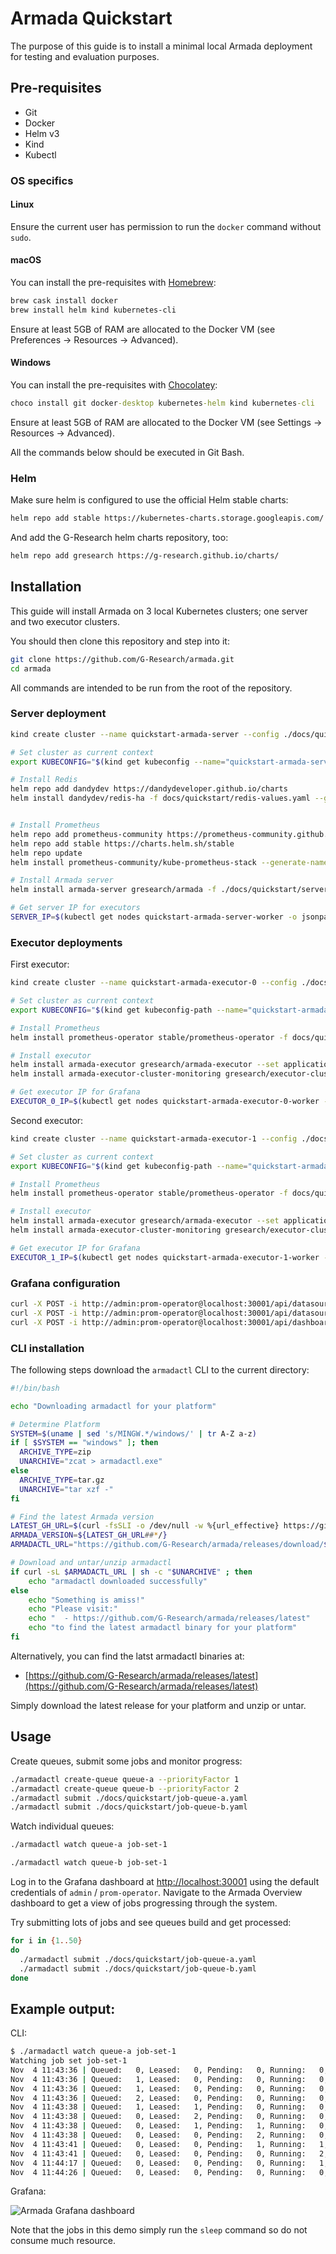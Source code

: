 # Armada Quickstart

The purpose of this guide is to install a minimal local Armada deployment for testing and evaluation purposes.

## Pre-requisites

- Git
- Docker
- Helm v3
- Kind
- Kubectl

### OS specifics

#### Linux

Ensure the current user has permission to run the `docker` command without `sudo`.

#### macOS

You can install the pre-requisites with [Homebrew](https://brew.sh):

```bash
brew cask install docker
brew install helm kind kubernetes-cli
```

Ensure at least 5GB of RAM are allocated to the Docker VM (see Preferences -> Resources -> Advanced).

#### Windows

You can install the pre-requisites with [Chocolatey](https://chocolatey.org):

```cmd
choco install git docker-desktop kubernetes-helm kind kubernetes-cli
```

Ensure at least 5GB of RAM are allocated to the Docker VM (see Settings -> Resources -> Advanced).

All the commands below should be executed in Git Bash.

### Helm

Make sure helm is configured to use the official Helm stable charts:

```bash
helm repo add stable https://kubernetes-charts.storage.googleapis.com/
```

And add the G-Research helm charts repository, too:

```bash
helm repo add gresearch https://g-research.github.io/charts/
```

## Installation
This guide will install Armada on 3 local Kubernetes clusters; one server and two executor clusters. 

You should then clone this repository and step into it:

```bash
git clone https://github.com/G-Research/armada.git
cd armada
```

All commands are intended to be run from the root of the repository.

### Server deployment

```bash
kind create cluster --name quickstart-armada-server --config ./docs/quickstart/kind-config-server.yaml

# Set cluster as current context
export KUBECONFIG="$(kind get kubeconfig --name="quickstart-armada-server")"

# Install Redis
helm repo add dandydev https://dandydeveloper.github.io/charts
helm install dandydev/redis-ha -f docs/quickstart/redis-values.yaml --generate-name


# Install Prometheus
helm repo add prometheus-community https://prometheus-community.github.io/helm-charts
helm repo add stable https://charts.helm.sh/stable
helm repo update
helm install prometheus-community/kube-prometheus-stack --generate-name 

# Install Armada server
helm install armada-server gresearch/armada -f ./docs/quickstart/server-values.yaml

# Get server IP for executors
SERVER_IP=$(kubectl get nodes quickstart-armada-server-worker -o jsonpath='{.status.addresses[?(@.type=="InternalIP")].address}')
```

### Executor deployments

First executor:

```bash
kind create cluster --name quickstart-armada-executor-0 --config ./docs/quickstart/kind-config-executor.yaml

# Set cluster as current context
export KUBECONFIG="$(kind get kubeconfig-path --name="quickstart-armada-executor-0")"

# Install Prometheus
helm install prometheus-operator stable/prometheus-operator -f docs/quickstart/executor-prometheus-values.yaml

# Install executor
helm install armada-executor gresearch/armada-executor --set applicationConfig.apiConnection.armadaUrl="$SERVER_IP:30000" -f docs/quickstart/executor-values.yaml
helm install armada-executor-cluster-monitoring gresearch/executor-cluster-monitoring -f docs/quickstart/executor-cluster-monitoring-values.yaml

# Get executor IP for Grafana
EXECUTOR_0_IP=$(kubectl get nodes quickstart-armada-executor-0-worker -o jsonpath='{.status.addresses[?(@.type=="InternalIP")].address}')
```

Second executor:

```bash
kind create cluster --name quickstart-armada-executor-1 --config ./docs/quickstart/kind-config-executor.yaml

# Set cluster as current context
export KUBECONFIG="$(kind get kubeconfig-path --name="quickstart-armada-executor-1")"

# Install Prometheus
helm install prometheus-operator stable/prometheus-operator -f docs/quickstart/executor-prometheus-values.yaml

# Install executor
helm install armada-executor gresearch/armada-executor --set applicationConfig.apiConnection.armadaUrl="$SERVER_IP:30000" -f docs/quickstart/executor-values.yaml
helm install armada-executor-cluster-monitoring gresearch/executor-cluster-monitoring -f docs/quickstart/executor-cluster-monitoring-values.yaml

# Get executor IP for Grafana
EXECUTOR_1_IP=$(kubectl get nodes quickstart-armada-executor-1-worker -o jsonpath='{.status.addresses[?(@.type=="InternalIP")].address}')
```
### Grafana configuration

```bash
curl -X POST -i http://admin:prom-operator@localhost:30001/api/datasources -H "Content-Type: application/json" -d '{"name":"cluster-0","type":"prometheus","url":"http://'$EXECUTOR_0_IP':30001","access":"proxy","basicAuth":false}'
curl -X POST -i http://admin:prom-operator@localhost:30001/api/datasources -H "Content-Type: application/json" -d '{"name":"cluster-1","type":"prometheus","url":"http://'$EXECUTOR_1_IP':30001","access":"proxy","basicAuth":false}'
curl -X POST -i http://admin:prom-operator@localhost:30001/api/dashboards/import --data-binary @./docs/quickstart/grafana-armada-dashboard.json -H "Content-Type: application/json"
```
### CLI installation

The following steps download the `armadactl` CLI to the current directory:

```bash
#!/bin/bash

echo "Downloading armadactl for your platform"

# Determine Platform
SYSTEM=$(uname | sed 's/MINGW.*/windows/' | tr A-Z a-z)
if [ $SYSTEM == "windows" ]; then
  ARCHIVE_TYPE=zip
  UNARCHIVE="zcat > armadactl.exe"
else
  ARCHIVE_TYPE=tar.gz
  UNARCHIVE="tar xzf -"
fi

# Find the latest Armada version
LATEST_GH_URL=$(curl -fsSLI -o /dev/null -w %{url_effective} https://github.com/G-Research/armada/releases/latest)
ARMADA_VERSION=${LATEST_GH_URL##*/}
ARMADACTL_URL="https://github.com/G-Research/armada/releases/download/$ARMADA_VERSION/armadactl-$ARMADA_VERSION-$SYSTEM-amd64.$ARCHIVE_TYPE"

# Download and untar/unzip armadactl
if curl -sL $ARMADACTL_URL | sh -c "$UNARCHIVE" ; then
	echo "armadactl downloaded successfully"
else
	echo "Something is amiss!"
	echo "Please visit:"
	echo "  - https://github.com/G-Research/armada/releases/latest"
	echo "to find the latest armadactl binary for your platform"
fi
```

Alternatively, you can find the latst armadactl binaries at:

  * [https://github.com/G-Research/armada/releases/latest](https://github.com/G-Research/armada/releases/latest)

Simply download the latest release for your platform and unzip or untar.


## Usage
Create queues, submit some jobs and monitor progress:

```bash
./armadactl create-queue queue-a --priorityFactor 1
./armadactl create-queue queue-b --priorityFactor 2
./armadactl submit ./docs/quickstart/job-queue-a.yaml
./armadactl submit ./docs/quickstart/job-queue-b.yaml
```

Watch individual queues:

```bash
./armadactl watch queue-a job-set-1
```
```bash
./armadactl watch queue-b job-set-1
```

Log in to the Grafana dashboard at [http://localhost:30001](http://localhost:30001) using the default credentials of `admin` / `prom-operator`.
Navigate to the Armada Overview dashboard to get a view of jobs progressing through the system.

Try submitting lots of jobs and see queues build and get processed:

```bash
for i in {1..50}
do
  ./armadactl submit ./docs/quickstart/job-queue-a.yaml
  ./armadactl submit ./docs/quickstart/job-queue-b.yaml
done
```

## Example output:

CLI:

```bash
$ ./armadactl watch queue-a job-set-1
Watching job set job-set-1
Nov  4 11:43:36 | Queued:   0, Leased:   0, Pending:   0, Running:   0, Succeeded:   0, Failed:   0, Cancelled:   0 | event: *api.JobSubmittedEvent, job id: 01drv3mey2mzmayf50631tzp9m
Nov  4 11:43:36 | Queued:   1, Leased:   0, Pending:   0, Running:   0, Succeeded:   0, Failed:   0, Cancelled:   0 | event: *api.JobQueuedEvent, job id: 01drv3mey2mzmayf50631tzp9m
Nov  4 11:43:36 | Queued:   1, Leased:   0, Pending:   0, Running:   0, Succeeded:   0, Failed:   0, Cancelled:   0 | event: *api.JobSubmittedEvent, job id: 01drv3mf7b6fd1rraeq1f554fn
Nov  4 11:43:36 | Queued:   2, Leased:   0, Pending:   0, Running:   0, Succeeded:   0, Failed:   0, Cancelled:   0 | event: *api.JobQueuedEvent, job id: 01drv3mf7b6fd1rraeq1f554fn
Nov  4 11:43:38 | Queued:   1, Leased:   1, Pending:   0, Running:   0, Succeeded:   0, Failed:   0, Cancelled:   0 | event: *api.JobLeasedEvent, job id: 01drv3mey2mzmayf50631tzp9m
Nov  4 11:43:38 | Queued:   0, Leased:   2, Pending:   0, Running:   0, Succeeded:   0, Failed:   0, Cancelled:   0 | event: *api.JobLeasedEvent, job id: 01drv3mf7b6fd1rraeq1f554fn
Nov  4 11:43:38 | Queued:   0, Leased:   1, Pending:   1, Running:   0, Succeeded:   0, Failed:   0, Cancelled:   0 | event: *api.JobPendingEvent, job id: 01drv3mey2mzmayf50631tzp9m
Nov  4 11:43:38 | Queued:   0, Leased:   0, Pending:   2, Running:   0, Succeeded:   0, Failed:   0, Cancelled:   0 | event: *api.JobPendingEvent, job id: 01drv3mf7b6fd1rraeq1f554fn
Nov  4 11:43:41 | Queued:   0, Leased:   0, Pending:   1, Running:   1, Succeeded:   0, Failed:   0, Cancelled:   0 | event: *api.JobRunningEvent, job id: 01drv3mf7b6fd1rraeq1f554fn
Nov  4 11:43:41 | Queued:   0, Leased:   0, Pending:   0, Running:   2, Succeeded:   0, Failed:   0, Cancelled:   0 | event: *api.JobRunningEvent, job id: 01drv3mey2mzmayf50631tzp9m
Nov  4 11:44:17 | Queued:   0, Leased:   0, Pending:   0, Running:   1, Succeeded:   1, Failed:   0, Cancelled:   0 | event: *api.JobSucceededEvent, job id: 01drv3mf7b6fd1rraeq1f554fn
Nov  4 11:44:26 | Queued:   0, Leased:   0, Pending:   0, Running:   0, Succeeded:   2, Failed:   0, Cancelled:   0 | event: *api.JobSucceededEvent, job id: 01drv3mey2mzmayf50631tzp9m
```

Grafana:

![Armada Grafana dashboard](./quickstart/grafana-screenshot.png "Armada Grafana dashboard")

Note that the jobs in this demo simply run the `sleep` command so do not consume much resource.
